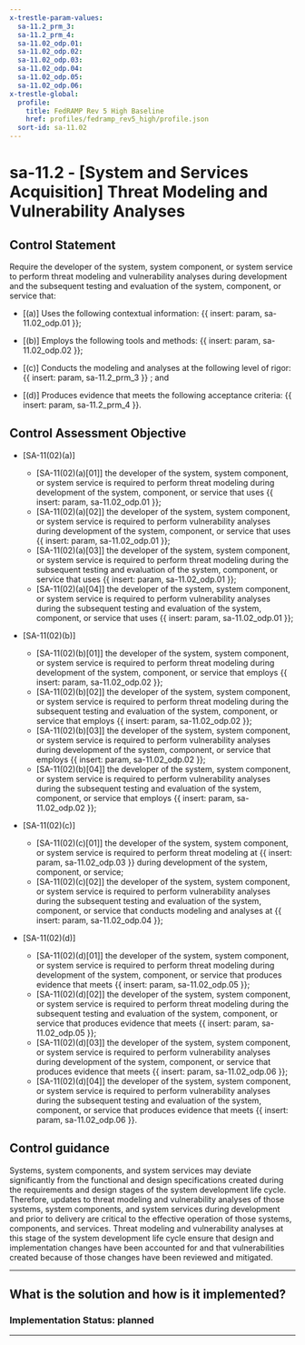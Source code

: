 ```yaml
---
x-trestle-param-values:
  sa-11.2_prm_3:
  sa-11.2_prm_4:
  sa-11.02_odp.01:
  sa-11.02_odp.02:
  sa-11.02_odp.03:
  sa-11.02_odp.04:
  sa-11.02_odp.05:
  sa-11.02_odp.06:
x-trestle-global:
  profile:
    title: FedRAMP Rev 5 High Baseline
    href: profiles/fedramp_rev5_high/profile.json
  sort-id: sa-11.02
---
```


# sa-11.2 - \[System and Services Acquisition\] Threat Modeling and Vulnerability Analyses

## Control Statement

Require the developer of the system, system component, or system service to perform threat modeling and vulnerability analyses during development and the subsequent testing and evaluation of the system, component, or service that:

- \[(a)\] Uses the following contextual information: {{ insert: param, sa-11.02_odp.01 }};

- \[(b)\] Employs the following tools and methods: {{ insert: param, sa-11.02_odp.02 }};

- \[(c)\] Conducts the modeling and analyses at the following level of rigor: {{ insert: param, sa-11.2_prm_3 }} ; and

- \[(d)\] Produces evidence that meets the following acceptance criteria: {{ insert: param, sa-11.2_prm_4 }}.

## Control Assessment Objective

- \[SA-11(02)(a)\]

  - \[SA-11(02)(a)[01]\] the developer of the system, system component, or system service is required to perform threat modeling during development of the system, component, or service that uses {{ insert: param, sa-11.02_odp.01 }};
  - \[SA-11(02)(a)[02]\] the developer of the system, system component, or system service is required to perform vulnerability analyses during development of the system, component, or service that uses {{ insert: param, sa-11.02_odp.01 }};
  - \[SA-11(02)(a)[03]\] the developer of the system, system component, or system service is required to perform threat modeling during the subsequent testing and evaluation of the system, component, or service that uses {{ insert: param, sa-11.02_odp.01 }};
  - \[SA-11(02)(a)[04]\] the developer of the system, system component, or system service is required to perform vulnerability analyses during the subsequent testing and evaluation of the system, component, or service that uses {{ insert: param, sa-11.02_odp.01 }};

- \[SA-11(02)(b)\]

  - \[SA-11(02)(b)[01]\] the developer of the system, system component, or system service is required to perform threat modeling during development of the system, component, or service that employs {{ insert: param, sa-11.02_odp.02 }};
  - \[SA-11(02)(b)[02]\] the developer of the system, system component, or system service is required to perform threat modeling during the subsequent testing and evaluation of the system, component, or service that employs {{ insert: param, sa-11.02_odp.02 }};
  - \[SA-11(02)(b)[03]\] the developer of the system, system component, or system service is required to perform vulnerability analyses during development of the system, component, or service that employs {{ insert: param, sa-11.02_odp.02 }};
  - \[SA-11(02)(b)[04]\] the developer of the system, system component, or system service is required to perform vulnerability analyses during the subsequent testing and evaluation of the system, component, or service that employs {{ insert: param, sa-11.02_odp.02 }};

- \[SA-11(02)(c)\]

  - \[SA-11(02)(c)[01]\] the developer of the system, system component, or system service is required to perform threat modeling at {{ insert: param, sa-11.02_odp.03 }} during development of the system, component, or service;
  - \[SA-11(02)(c)[02]\] the developer of the system, system component, or system service is required to perform vulnerability analyses during the subsequent testing and evaluation of the system, component, or service that conducts modeling and analyses at {{ insert: param, sa-11.02_odp.04 }};

- \[SA-11(02)(d)\]

  - \[SA-11(02)(d)[01]\] the developer of the system, system component, or system service is required to perform threat modeling during development of the system, component, or service that produces evidence that meets {{ insert: param, sa-11.02_odp.05 }};
  - \[SA-11(02)(d)[02]\] the developer of the system, system component, or system service is required to perform threat modeling during the subsequent testing and evaluation of the system, component, or service that produces evidence that meets {{ insert: param, sa-11.02_odp.05 }};
  - \[SA-11(02)(d)[03]\] the developer of the system, system component, or system service is required to perform vulnerability analyses during development of the system, component, or service that produces evidence that meets {{ insert: param, sa-11.02_odp.06 }};
  - \[SA-11(02)(d)[04]\] the developer of the system, system component, or system service is required to perform vulnerability analyses during the subsequent testing and evaluation of the system, component, or service that produces evidence that meets {{ insert: param, sa-11.02_odp.06 }}.

## Control guidance

Systems, system components, and system services may deviate significantly from the functional and design specifications created during the requirements and design stages of the system development life cycle. Therefore, updates to threat modeling and vulnerability analyses of those systems, system components, and system services during development and prior to delivery are critical to the effective operation of those systems, components, and services. Threat modeling and vulnerability analyses at this stage of the system development life cycle ensure that design and implementation changes have been accounted for and that vulnerabilities created because of those changes have been reviewed and mitigated.

______________________________________________________________________

## What is the solution and how is it implemented?

<!-- For implementation status enter one of: implemented, partial, planned, alternative, not-applicable -->

<!-- Note that the list of rules under ### Rules: is read-only and changes will not be captured after assembly to JSON -->
<!-- Add control implementation description here for control: sa-11.2 -->

### Implementation Status: planned

______________________________________________________________________
